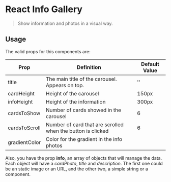 # React Info Gallery

> Show information and photos in a visual way.

## Usage

The valid props for this components are:


| Prop          | Definition                                                  | Default Value |
|---------------|-------------------------------------------------------------|---------------|
| title         | The main title of the carousel. Appears on top.             | ''            |
| cardHeight    | Height of the carousel                                      | 150px         |
| infoHeight    | Height of the information                                   | 300px         |
| cardsToShow   | Number of cards showed in the carousel                      | 6             |
| cardsToScroll | Number of card that are scrolled when the button is clicked | 6             |
| gradientColor | Color for the gradient in the info photos                   |               |

Also, you have the prop **info**, an array of objects that will manage the data. Each object will have a *cardPhoto*, *title* and *description*. The first one could be an static image or an URL, and the other two, a simple string or a component.

